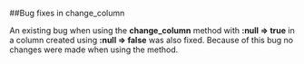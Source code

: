 ##Bug fixes in change\_column

An existing bug when using the **change\_column** method with **:null => true** in a column created using **:null => false** was also fixed. Because of this bug no changes were made when using the method.